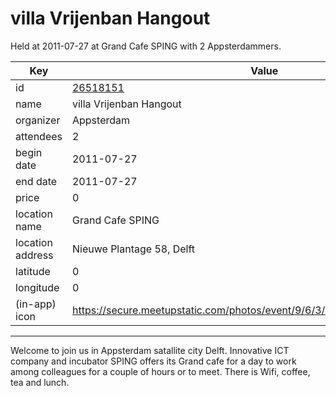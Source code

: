 # villa Vrijenban Hangout
Held at 2011-07-27 at Grand Cafe SPING with 2 Appsterdammers.
        
|Key|Value
|---|---|
|id|[26518151](https://www.meetup.com/appsterdam/events/26518151/)|
|name|villa Vrijenban Hangout|
|organizer|Appsterdam|
|attendees|2|
|begin date|2011-07-27|
|end date|2011-07-27|
|price|0|
|location name|Grand Cafe SPING|
|location address|Nieuwe Plantage 58, Delft|
|latitude|0|
|longitude|0|
|(in-app) icon|https://secure.meetupstatic.com/photos/event/9/6/3/4/highres_518678452.jpeg|

---

Welcome to join us in Appsterdam satallite city Delft. Innovative ICT company and incubator SPING offers its Grand cafe for a day to work among colleagues for a couple of hours or to meet. There is Wifi, coffee, tea and lunch.
